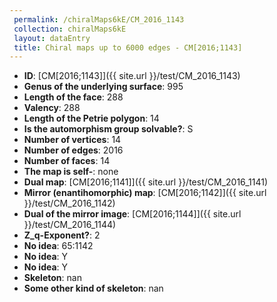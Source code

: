 ```yaml
--- 
 permalink: /chiralMaps6kE/CM_2016_1143 
 collection: chiralMaps6kE
 layout: dataEntry
 title: Chiral maps up to 6000 edges - CM[2016;1143]
---
```


- **ID**: [CM[2016;1143]]({{ site.url }}/test/CM_2016_1143)
- **Genus of the underlying surface**: 995
- **Length of the face**: 288
- **Valency**: 288
- **Length of the Petrie polygon**: 14
- **Is the automorphism group solvable?**: S
- **Number of vertices**: 14
- **Number of edges**: 2016
- **Number of faces**: 14
- **The map is self-**: none
- **Dual map**: [CM[2016;1141]]({{ site.url }}/test/CM_2016_1141)
- **Mirror (enantihomorphic) map**: [CM[2016;1142]]({{ site.url }}/test/CM_2016_1142)
- **Dual of the mirror image**: [CM[2016;1144]]({{ site.url }}/test/CM_2016_1144)
- **Z_q-Exponent?**: 2
- **No idea**:  65:1142
- **No idea**: Y
- **No idea**: Y
- **Skeleton**: nan
- **Some other kind of skeleton**: nan
